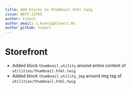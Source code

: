 ```yaml
---
title: Add blocks to thumbnail.html.twig
issue: NEXT-23765
author: tinect
author_email: s.koenig@tinect.de
author_github: tinect
---
```


# Storefront
* Added block `thumbnail_utility` around entire content of `utilities/thumbnail.html.twig`
* Added block `thumbnail_utility_img` around img tag of `utilities/thumbnail.html.twig`
